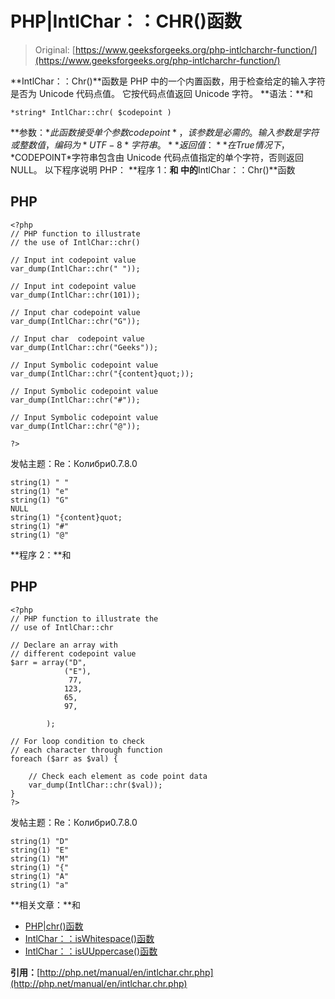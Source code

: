 # PHP|IntlChar：：CHR()函数

> Original: [https://www.geeksforgeeks.org/php-intlcharchr-function/](https://www.geeksforgeeks.org/php-intlcharchr-function/)

**IntlChar：：Chr()**函数是 PHP 中的一个内置函数，用于检查给定的输入字符是否为 Unicode 代码点值。 它按代码点值返回 Unicode 字符。
**语法：**和

```
*string* IntlChar::chr( $codepoint )
```

**参数：**此函数接受单个参数*$codepoint*，该参数是必需的。 输入参数是字符或整数值，编码为*UTF-8*字符串。
**返回值：**在 True 情况下，*$CODEPOINT*字符串包含由 Unicode 代码点值指定的单个字符，否则返回 NULL。
以下程序说明 PHP：
**程序 1：**和
中的**IntlChar：：Chr()**函数

## PHP

```
<?php
// PHP function to illustrate
// the use of IntlChar::chr()

// Input int codepoint value
var_dump(IntlChar::chr(" "));

// Input int codepoint value
var_dump(IntlChar::chr(101));

// Input char codepoint value
var_dump(IntlChar::chr("G"));

// Input char  codepoint value
var_dump(IntlChar::chr("Geeks"));

// Input Symbolic codepoint value
var_dump(IntlChar::chr("{content}quot;));

// Input Symbolic codepoint value
var_dump(IntlChar::chr("#"));

// Input Symbolic codepoint value
var_dump(IntlChar::chr("@"));

?>
```

发帖主题：Re：Колибри0.7.8.0

```
string(1) " " 
string(1) "e" 
string(1) "G" 
NULL 
string(1) "{content}quot; 
string(1) "#" 
string(1) "@" 
```

**程序 2：**和

## PHP

```
<?php
// PHP function to illustrate the
// use of IntlChar::chr

// Declare an array with
// different codepoint value
$arr = array("D",
            ("E"),
             77,
            123,
            65,
            97,

        );

// For loop condition to check
// each character through function
foreach ($arr as $val) {

    // Check each element as code point data
    var_dump(IntlChar::chr($val));
}
?>
```

发帖主题：Re：Колибри0.7.8.0

```
string(1) "D" 
string(1) "E" 
string(1) "M"  
string(1) "{" 
string(1) "A" 
string(1) "a" 
```

**相关文章：**和

*   [PHP|chr()函数](https://www.geeksforgeeks.org/php-chr-fucntion/)
*   [IntlChar：：isWhitespace()函数](https://www.geeksforgeeks.org/php-intlchariswhitespace-function/)
*   [IntlChar：：isUUppercase()函数](https://www.geeksforgeeks.org/php-intlcharisuuppercase-function/)

**引用：**[http://php.net/manual/en/intlchar.chr.php](http://php.net/manual/en/intlchar.chr.php)